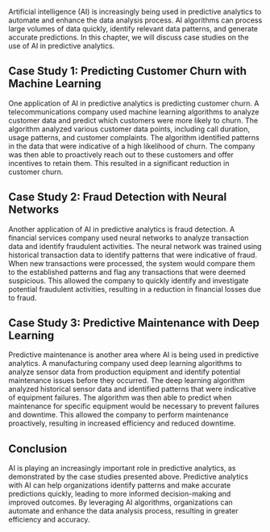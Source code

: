 
Artificial intelligence (AI) is increasingly being used in predictive analytics to automate and enhance the data analysis process. AI algorithms can process large volumes of data quickly, identify relevant data patterns, and generate accurate predictions. In this chapter, we will discuss case studies on the use of AI in predictive analytics.

Case Study 1: Predicting Customer Churn with Machine Learning
-------------------------------------------------------------

One application of AI in predictive analytics is predicting customer churn. A telecommunications company used machine learning algorithms to analyze customer data and predict which customers were more likely to churn. The algorithm analyzed various customer data points, including call duration, usage patterns, and customer complaints. The algorithm identified patterns in the data that were indicative of a high likelihood of churn. The company was then able to proactively reach out to these customers and offer incentives to retain them. This resulted in a significant reduction in customer churn.

Case Study 2: Fraud Detection with Neural Networks
--------------------------------------------------

Another application of AI in predictive analytics is fraud detection. A financial services company used neural networks to analyze transaction data and identify fraudulent activities. The neural network was trained using historical transaction data to identify patterns that were indicative of fraud. When new transactions were processed, the system would compare them to the established patterns and flag any transactions that were deemed suspicious. This allowed the company to quickly identify and investigate potential fraudulent activities, resulting in a reduction in financial losses due to fraud.

Case Study 3: Predictive Maintenance with Deep Learning
-------------------------------------------------------

Predictive maintenance is another area where AI is being used in predictive analytics. A manufacturing company used deep learning algorithms to analyze sensor data from production equipment and identify potential maintenance issues before they occurred. The deep learning algorithm analyzed historical sensor data and identified patterns that were indicative of equipment failures. The algorithm was then able to predict when maintenance for specific equipment would be necessary to prevent failures and downtime. This allowed the company to perform maintenance proactively, resulting in increased efficiency and reduced downtime.

Conclusion
----------

AI is playing an increasingly important role in predictive analytics, as demonstrated by the case studies presented above. Predictive analytics with AI can help organizations identify patterns and make accurate predictions quickly, leading to more informed decision-making and improved outcomes. By leveraging AI algorithms, organizations can automate and enhance the data analysis process, resulting in greater efficiency and accuracy.
